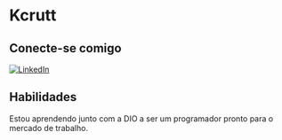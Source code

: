 # Kcrutt

## Conecte-se comigo
[![LinkedIn](https://img.shields.io/badge/LinkedIn-0077B5?style=for-the-badge&logo=linkedin&logoColor=white)](https://www.linkedin.com/in/kevin-crutt-1ba98820b/)

## Habilidades
Estou aprendendo junto com a DIO a ser um programador pronto para o mercado de trabalho.

